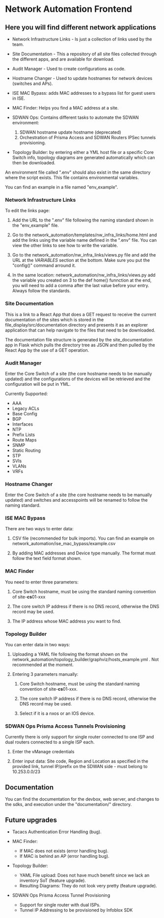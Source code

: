 
# Network Automation Frontend

## Here you will find different network applications

- Network Infrastructure Links - Is just a collection of links used by the team.

- Site Documentation - This a repository of all site files collected through the different apps, and are available for download.

- Audit Manager - Used to create configurations as code.

- Hostname Changer - Used to update hostnames for network devices (switches and APs).

- ISE MAC Bypass: adds MAC addresses to a bypass list for guest users in ISE.

- MAC Finder: Helps you find a MAC address at a site.

- SDWAN Ops: Contains different tasks to automate the SDWAN environment:

  1. SDWAN hostname update hostname (deprecated)
  2. Orchestration of Prisma Access and SDWAN Routers IPSec tunnels provisioning.

- Topology Builder: by entering either a YML host file or a specific Core Switch info, topology diagrams are generated automatically which can then be downloaded.

An environment file called ".env" should also exist in the same directory where the script exists. This file contains environmental variables.

You can find an example in a file named "env_example".

### Network Infrastructure Links

To edit the links page:

1. Add the URL to the ".env" file following the naming standard shown in the "env_example" file.

2. Go to the network_automation/templates/nw_infra_links/home.html and add the links using the variable name defined in the ".env" file. You can view the other links to see how to write the variable.

3. Go to the network_automation/nw_infra_links/views.py file and add the URL at the *VARIABLES* section at the bottom. Make sure you put the "config()" command arround it.

4. In the same location: network_automation/nw_infra_links/views.py add the variable you created on 3 to the def home() funnction at the end, you will need to add a comma after the last value before your entry. Always follow the standards.

### Site Documentation

This is a link to a React App that does a GET request to receive the current documentation of the sites which is stored in the file_display/src/documentation directory and presents it as an explorer application that can help navigate to the files that need to be downloaded.

The documentation file structure is generated by the site_documentation app in Flask which pulls the directory tree as JSON and then pulled by the React App by the use of a GET operation.

### Audit Manager

Enter the Core Switch of a site (the core hostname needs to be manually updated) and the configurations of the devices will be retrieved and the configuration will be put in YML.

Currently Supported:

- AAA
- Legacy ACLs
- Base Config
- BGP
- Interfaces
- NTP
- Prefix Lists
- Route Maps
- SNMP
- Static Routing
- STP
- SVIs
- VLANs
- VRFs

### Hostname Changer

Enter the Core Switch of a site (the core hostname needs to be manually updated) and switches and accesspoints will be renamed to follow the naming standard.

### ISE MAC Bypass

There are two ways to enter data:  

1. CSV file (recommended for bulk imports). You can find an example on network_automation/ise_mac_bypass/example.csv

2. By adding MAC addresses and Device type manually. The format must follow the text field format shown.

### MAC Finder

You need to enter three parameters:

1. Core Switch hostname, must be using the standard naming convention of site-**cs**01-xxx

2. The core switch IP address if there is no DNS record, otherwise the DNS record may be used.

3. The IP address whose MAC address you want to find.

### Topology Builder

You can enter data in two ways:

1. Uploading a YAML file following the format shown on the network_automation/topology_builder/graphviz/hosts_example.yml . Not recommended at the moment.

2. Entering 3 parameters manually:

    1. Core Switch hostname, must be using the standard naming convention of site-**cs**01-xxx.

    2. The core switch IP address if there is no DNS record, otherwise the DNS record may be used.

    3. Select if it is a nxos or an IOS device.

### SDWAN Ops Prisma Access Tunnels Provisioning

Currently there is only support for single router connected to one ISP and dual routers connected to a single ISP each.

1. Enter the vManage credentials

2. Enter input data: Site code, Region and Location as specified in the provided link, tunnel IP/prefix on the SDWAN side - must belong to 10.253.0.0/23  

## Documentation

You can find the documentation for the devbox, web server, and changes to the sdks, and execution under the "documentation/" directory.

## Future upgrades

- Tacacs Authentication Error Handling (bug).

- MAC Finder:
  - If MAC does not exists (error handling bug).
  - If MAC is behind an AP (error handling bug).

- Topology Builder:
  - YAML File upload: Does not have much benefit since we lack an inventory SoT (feature upgrade).
  - Resulting Diagrams: They do not look very pretty (feature upgrade).

- SDWAN Ops Prisma Access Tunnel Provisioning
  - Support for single router with dual ISPs.
  - Tunnel IP Addressing to be provisioned by Infoblox SDK
